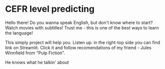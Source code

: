 # CEFR level predicting

Hello there! Do you wanna speak English, but don't know where to start? Watch movies with subtitles! Trust me - this is one of the best ways to learn the language!

This simply project will help you. Listen up: in the right-top side you can find link on Streamlit. Click it and follow recomendations of my friend - Jules Winnfield from "Pulp Fiction".

He knows what he talkin' about
